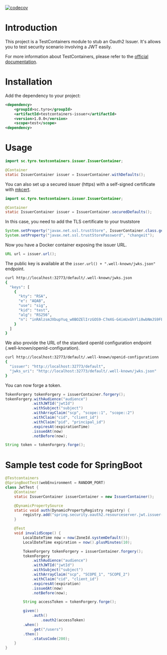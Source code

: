 [![codecov](https://codecov.io/gh/Tyro-sc/testcontainers-issuer/graph/badge.svg?token=o5hgZV3fcv)](https://codecov.io/gh/Tyro-sc/testcontainers-issuer)

# Introduction

This project is a TestContainers module to stub an Oauth2 Issuer.
It's allows you to test security scenario involving a JWT easily.

For more information about TestContainers, please refer to the [official documentation](https://www.testcontainers.org/).

# Installation

Add the dependency to your project:

```xml
<dependency>
    <groupId>sc.tyro</groupId>
    <artifactId>testcontainers-issuer</artifactId>
    <version>1.0.0</version>
    <scope>test</scope>
<dependency>
```

# Usage

```java
import sc.tyro.testcontainers.issuer.IssuerContainer;

@Container
static IssuerContainer issuer = IssuerContainer.withDefaults();
```

You can also set up a secured issuer (https) with a self-signed certificate with [mkcert](https://mkcert.org/).

```java
import sc.tyro.testcontainers.issuer.IssuerContainer;

@Container
static IssuerContainer issuer = IssuerContainer.securedDefaults();
```

In this case, you need to add the TLS certificate to your truststore

```java
System.setProperty("javax.net.ssl.trustStore", IssuerContainer.class.getResource("/truststore/cacerts.jks").getFile());
System.setProperty("javax.net.ssl.trustStorePassword", "changeit");
```

Now you have a Docker container exposing the issuer URL.

```java
URL url = issuer.url();
```

The public key is available at the `isser.url() + ".well-known/jwks.json"` endpoint.

```bash
curl http://localhost:32773/default/.well-known/jwks.json
{
  "keys": [
    {
      "kty": "RSA",
      "e": "AQAB",
      "use": "sig",
      "kid": "test",
      "alg": "RS256",
      "n": "inRAlzsmJXbupYuq_w0BOZElIrzGOS9-C7mXG-G4imUxGhYli0wbNmJS9FE7LrlsFTaZegfC5h6JXF7P0G40k2zA_gTETn_Xo4Dy1hhVgG60V4tOpuxV-KGIwxKa7mlHsn-mThgmeZOs6Erk36Xcqc6rj5G0PTAdiOBIeiMBojVly3JvVB_xegFgW3NEzapwRVkR4qGtlFUT6S_SecbyYq40n7HvoZSRCDw7VY5lpcWgmc3Fit9-_hmgfpTtGURCT5Jjg-BP_4vYr0OXOhzKCFrYsp5XwQcxEp-wM1XhHdrSScBZljOV3_GJlFmJ0J3f-zJzslXlFIAbnFoIqFisNQ"
    }
  ]
}

```

We also provide the URL of the standard openId configuration endpoint (.well-known/openid-configuration).

```bash
curl http://localhost:32773/default/.well-known/openid-configurationn
{
  "issuer": "http://localhost:32773/default",
  "jwks_uri": "http://localhost:32773/default/.well-known/jwks.json"
} 

```

You can now forge a token.
```java
TokenForgery tokenForgery = issuerContainer.forgery();
tokenForgery.withAudience("audience")
            .withJWTId("jwtId")
            .withSubject("subject")
            .withArrayClaim("scp", "scope::1", "scope::2")
            .withClaim("cid", "client_id")
            .withClaim("pid", "principal_id")
            .expiresAt(expirationTime)
            .issuedAt(now)
            .notBefore(now);

String token = tokenForgery.forge();
```

# Sample test code for SpringBoot

```java
@Testcontainers
@SpringBootTest(webEnvironment = RANDOM_PORT)
class JwtTest {
    @Container
    static IssuerContainer issuerContainer = new IssuerContainer();

    @DynamicPropertySource
    static void auth(DynamicPropertyRegistry registry) {
        registry.add("spring.security.oauth2.resourceserver.jwt.issuer-uri", userIssuer::url);
    }

    @Test
    void invalidScope() {
        LocalDateTime now = now(ZoneId.systemDefault());
        LocalDateTime expiration = now().plusMinutes(10);

        TokenForgery tokenForgery = issuerContainer.forgery();
        tokenForgery
            .withAudience("audience")
            .withJWTId("jwtId")
            .withSubject("subject")
            .withArrayClaim("scp", "SCOPE_1", "SCOPE_2")
            .withClaim("cid", "client_id")
            .expiresAt(expiration)
            .issuedAt(now)
            .notBefore(now);

        String accessToken = tokenForgery.forge();

        given()
            .auth()
                .oauth2(accessToken)
        .when()
            .get("/users")
        .then()
            .statusCode(200);
    }
}
```